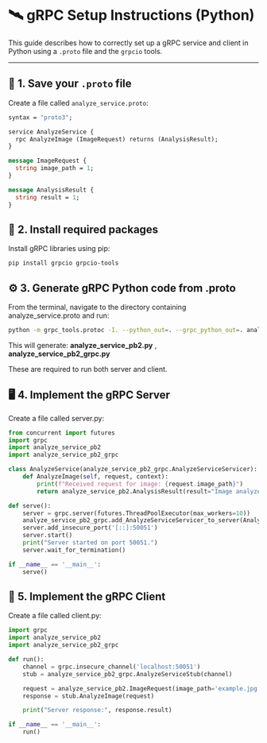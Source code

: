 # 🛰️ gRPC Setup Instructions (Python)

This guide describes how to correctly set up a gRPC service and client in Python using a `.proto` file and the `grpcio` tools.

---

## 📁 1. Save your `.proto` file

Create a file called `analyze_service.proto`:

```proto
syntax = "proto3";

service AnalyzeService {
  rpc AnalyzeImage (ImageRequest) returns (AnalysisResult);
}

message ImageRequest {
  string image_path = 1;
}

message AnalysisResult {
  string result = 1;
}
```

## 🧰 2. Install required packages
Install gRPC libraries using pip:

```bash
pip install grpcio grpcio-tools
```

## ⚙️ 3. Generate gRPC Python code from .proto
From the terminal, navigate to the directory containing analyze_service.proto and run:

```bash
python -m grpc_tools.protoc -I. --python_out=. --grpc_python_out=. analyze_service.proto
```

This will generate: **analyze_service_pb2.py** , **analyze_service_pb2_grpc.py**

These are required to run both server and client.

## 🖥️ 4. Implement the gRPC Server
Create a file called server.py:

```python
from concurrent import futures
import grpc
import analyze_service_pb2
import analyze_service_pb2_grpc

class AnalyzeService(analyze_service_pb2_grpc.AnalyzeServiceServicer):
    def AnalyzeImage(self, request, context):
        print(f"Received request for image: {request.image_path}")
        return analyze_service_pb2.AnalysisResult(result="Image analyzed successfully")

def serve():
    server = grpc.server(futures.ThreadPoolExecutor(max_workers=10))
    analyze_service_pb2_grpc.add_AnalyzeServiceServicer_to_server(AnalyzeService(), server)
    server.add_insecure_port('[::]:50051')
    server.start()
    print("Server started on port 50051.")
    server.wait_for_termination()

if __name__ == '__main__':
    serve()
```

## 🤖 5. Implement the gRPC Client
Create a file called client.py:

```python
import grpc
import analyze_service_pb2
import analyze_service_pb2_grpc

def run():
    channel = grpc.insecure_channel('localhost:50051')
    stub = analyze_service_pb2_grpc.AnalyzeServiceStub(channel)

    request = analyze_service_pb2.ImageRequest(image_path='example.jpg')
    response = stub.AnalyzeImage(request)

    print("Server response:", response.result)

if __name__ == '__main__':
    run()
```
